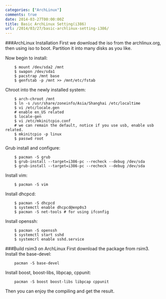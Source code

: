 ```yaml
---
categories: ["ArchLinux"]
comments: true
date: 2014-03-27T00:00:00Z
title: Basic ArchLinux Setting(i386)
url: /2014/03/27/basic-archlinux-setting-i386/
---
```


###ArchLinux Installation
First we download the iso from the archlinux.org, then using iso to boot. Partition it into many disks as you like.<br />

Now begin to install:

```
	$ mount /dev/sda2 /mnt
	$ swapon /dev/sda1
	$ pacstrap /mnt base
	$ genfstab -p /mnt >> /mnt/etc/fstab

```
Chroot into the newly installed system:<br />

```
	$ arch-chroot /mnt
	$ ln -s /usr/share/zoneinfo/Asia/Shanghai /etc/localtime
	$ vi /etc/locale.gen
	# enable en_US related
	$ locale-gen
	$ vi /etc/mkinitcpio.conf
	# we can remain the default, notice if you use usb, enable usb related. 
	$ mkinitcpio -p linux
	$ passwd root

```
Grub install and configure:<br />

```
	$ pacman -S grub
	$ grub-install --target=i386-pc --recheck --debug /dev/sda
	$ grub-install --target=i386-pc --recheck --debug /dev/sda

```
Install vim:<br />

```
	$ pacman -S vim

```
Install dhcpcd:<br />

```
	$ pacman -S dhcpcd
	$ systemctl enable dhcpcd@enp0s3
	$ pacman -S net-tools # for using ifconfig

```
Install openssh:<br />

```
	$ pacman -S openssh
	$ systemctl start sshd
	$ systemcrl enable sshd.service

```

###Build rsim3 on ArchLinux
First download the package from rsim3.<br />
Install the base-devel:<br />

```
	pacman -S base-devel

```
Install boost, boost-libs, libpcap, cppunit:<br />

```
	pacman -S boost boost-libs libpcap cppunit

```
Then you can enjoy the compiling and get the result. 
	
